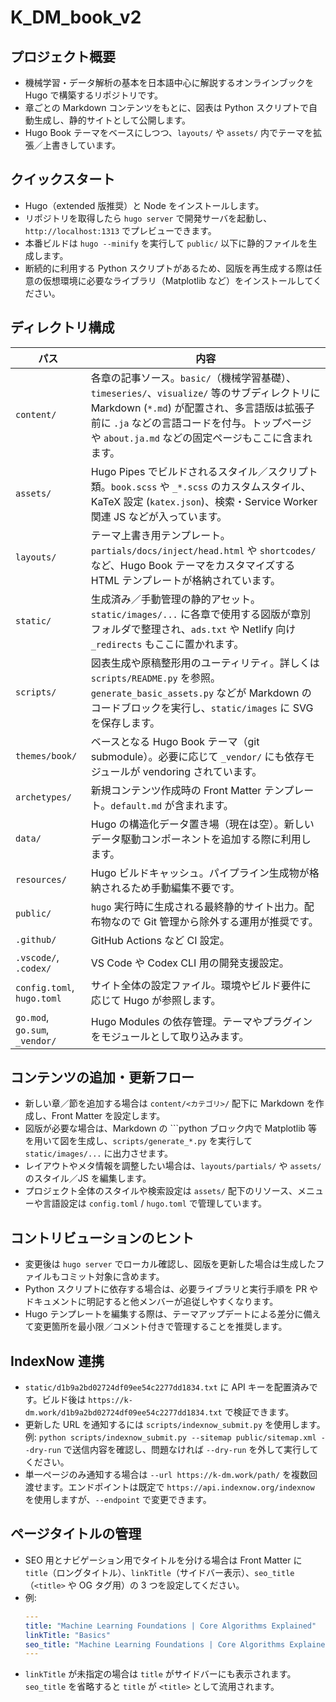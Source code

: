 ﻿
# K_DM_book_v2

## プロジェクト概要
- 機械学習・データ解析の基本を日本語中心に解説するオンラインブックを Hugo で構築するリポジトリです。
- 章ごとの Markdown コンテンツをもとに、図表は Python スクリプトで自動生成し、静的サイトとして公開します。
- Hugo Book テーマをベースにしつつ、`layouts/` や `assets/` 内でテーマを拡張／上書きしています。

## クイックスタート
- Hugo（extended 版推奨）と Node をインストールします。
- リポジトリを取得したら `hugo server` で開発サーバを起動し、`http://localhost:1313` でプレビューできます。
- 本番ビルドは `hugo --minify` を実行して `public/` 以下に静的ファイルを生成します。
- 断続的に利用する Python スクリプトがあるため、図版を再生成する際は任意の仮想環境に必要なライブラリ（Matplotlib など）をインストールしてください。

## ディレクトリ構成
| パス | 内容 |
| --- | --- |
| `content/` | 各章の記事ソース。`basic/`（機械学習基礎）、`timeseries/`、`visualize/` 等のサブディレクトリに Markdown (`*.md`) が配置され、多言語版は拡張子前に `.ja` などの言語コードを付与。トップページや `about.ja.md` などの固定ページもここに含まれます。 |
| `assets/` | Hugo Pipes でビルドされるスタイル／スクリプト類。`book.scss` や `_*.scss` のカスタムスタイル、KaTeX 設定 (`katex.json`)、検索・Service Worker 関連 JS などが入っています。 |
| `layouts/` | テーマ上書き用テンプレート。`partials/docs/inject/head.html` や `shortcodes/` など、Hugo Book テーマをカスタマイズする HTML テンプレートが格納されています。 |
| `static/` | 生成済み／手動管理の静的アセット。`static/images/...` に各章で使用する図版が章別フォルダで整理され、`ads.txt` や Netlify 向け `_redirects` もここに置かれます。 |
| `scripts/` | 図表生成や原稿整形用のユーティリティ。詳しくは `scripts/README.py` を参照。`generate_basic_assets.py` などが Markdown のコードブロックを実行し、`static/images` に SVG を保存します。 |
| `themes/book/` | ベースとなる Hugo Book テーマ（git submodule）。必要に応じて `_vendor/` にも依存モジュールが vendoring されています。 |
| `archetypes/` | 新規コンテンツ作成時の Front Matter テンプレート。`default.md` が含まれます。 |
| `data/` | Hugo の構造化データ置き場（現在は空）。新しいデータ駆動コンポーネントを追加する際に利用します。 |
| `resources/` | Hugo ビルドキャッシュ。パイプライン生成物が格納されるため手動編集不要です。 |
| `public/` | `hugo` 実行時に生成される最終静的サイト出力。配布物なので Git 管理から除外する運用が推奨です。 |
| `.github/` | GitHub Actions など CI 設定。 |
| `.vscode/`, `.codex/` | VS Code や Codex CLI 用の開発支援設定。 |
| `config.toml`, `hugo.toml` | サイト全体の設定ファイル。環境やビルド要件に応じて Hugo が参照します。 |
| `go.mod`, `go.sum`, `_vendor/` | Hugo Modules の依存管理。テーマやプラグインをモジュールとして取り込みます。 |

## コンテンツの追加・更新フロー
- 新しい章／節を追加する場合は `content/<カテゴリ>/` 配下に Markdown を作成し、Front Matter を設定します。
- 図版が必要な場合は、Markdown の ```python ブロック内で Matplotlib 等を用いて図を生成し、`scripts/generate_*.py` を実行して `static/images/...` に出力させます。
- レイアウトやメタ情報を調整したい場合は、`layouts/partials/` や `assets/` のスタイル／JS を編集します。
- プロジェクト全体のスタイルや検索設定は `assets/` 配下のリソース、メニューや言語設定は `config.toml` / `hugo.toml` で管理しています。

## コントリビューションのヒント
- 変更後は `hugo server` でローカル確認し、図版を更新した場合は生成したファイルもコミット対象に含めます。
- Python スクリプトに依存する場合は、必要ライブラリと実行手順を PR やドキュメントに明記すると他メンバーが追従しやすくなります。
- Hugo テンプレートを編集する際は、テーマアップデートによる差分に備えて変更箇所を最小限／コメント付きで管理することを推奨します。

## IndexNow 連携
- `static/d1b9a2bd02724df09ee54c2277dd1834.txt` に API キーを配置済みです。ビルド後は `https://k-dm.work/d1b9a2bd02724df09ee54c2277dd1834.txt` で検証できます。
- 更新した URL を通知するには `scripts/indexnow_submit.py` を使用します。例: `python scripts/indexnow_submit.py --sitemap public/sitemap.xml --dry-run` で送信内容を確認し、問題なければ `--dry-run` を外して実行してください。
- 単一ページのみ通知する場合は `--url https://k-dm.work/path/` を複数回渡せます。エンドポイントは既定で `https://api.indexnow.org/indexnow` を使用しますが、`--endpoint` で変更できます。

## ページタイトルの管理
- SEO 用とナビゲーション用でタイトルを分ける場合は Front Matter に `title`（ロングタイトル）、`linkTitle`（サイドバー表示）、`seo_title`（`<title>` や OG タグ用）の 3 つを設定してください。
- 例:
  ```yaml
  ---
  title: "Machine Learning Foundations | Core Algorithms Explained"
  linkTitle: "Basics"
  seo_title: "Machine Learning Foundations | Core Algorithms Explained"
  ---
  ```
- `linkTitle` が未指定の場合は `title` がサイドバーにも表示されます。`seo_title` を省略すると `title` が `<title>` として流用されます。
